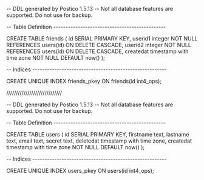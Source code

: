 -- DDL generated by Postico 1.5.13
-- Not all database features are supported. Do not use for backup.

-- Table Definition ----------------------------------------------

CREATE TABLE friends (
    id SERIAL PRIMARY KEY,
    userid1 integer NOT NULL REFERENCES users(id) ON DELETE CASCADE,
    userid2 integer NOT NULL REFERENCES users(id) ON DELETE CASCADE,
    createdat timestamp with time zone NOT NULL DEFAULT now()
);

-- Indices -------------------------------------------------------

CREATE UNIQUE INDEX friends_pkey ON friends(id int4_ops);

/////////////////////////////


-- DDL generated by Postico 1.5.13
-- Not all database features are supported. Do not use for backup.

-- Table Definition ----------------------------------------------

CREATE TABLE users (
    id SERIAL PRIMARY KEY,
    firstname text,
    lastname text,
    email text,
    secret text,
    deletedat timestamp with time zone,
    createdat timestamp with time zone NOT NULL DEFAULT now()
);

-- Indices -------------------------------------------------------

CREATE UNIQUE INDEX users_pkey ON users(id int4_ops);
